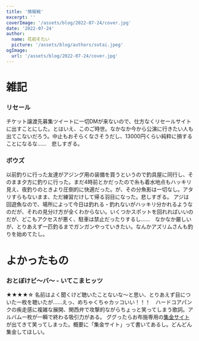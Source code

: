 ```yaml
---
title: '情報戦'
excerpt: ''
coverImage: '/assets/blog/2022-07-24/cover.jpg'
date: '2022-07-24'
author:
  name: 花初そたい
  picture: '/assets/blog/authors/sotai.jpeg'
ogImage:
  url: '/assets/blog/2022-07-24/cover.jpg'
---
```

# 雑記

### リセール
チケット譲渡先募集ツイートに一切DMが来ないので、仕方なくリセールサイトに出すことにした。とはいえ、このご時世。なかなか今から公演に行きたい人も出てこないだろう。中止もおそらくなさそうだし、13000円くらい純粋に損することになるな……　悲しすぎる。

### ボウズ
以前釣りに行った友達がアジング用の装備を買うというので釣具屋に同行し、そのまま夕方に釣りに行った。まだ4時前とかだったので糸も着水地点もハッキリ見え、夜釣りのときより圧倒的に快適だった。が、その分魚影は一切なし。アタリすらもないまま、ただ練習だけして帰る羽目になった。悲しすぎる。
アジは回遊魚なので、場所によって今日は釣れる・釣れないがハッキリ分かれるようなのだが、それの見分け方が全くわからない。いくつかスポットを回れればいいのだが、どこもアクセスが悪く、駐車は禁止だったりするし……　なかなか厳しいが、とりあえず一匹釣るまでガンガンやっていきたい。なんかアズリムさんも釣りを始めてたし。

# よかったもの

### おとぼけビ～バ～ - いてこまヒッツ
★★★★☆
名前はよく聞くけど聴いたことないな～と思い、とりあえず目についた一枚を聴いたが……えっ、めちゃくちゃカッコいい！！！　ハードコアパンクの疾走感に複雑な展開、関西弁で攻撃的ながらちょっと笑ってしまう歌詞。アルバム一枚が一瞬で終わる吸引力がある。
ググったらお布施専用の[集金サイト](https://otobokechest.thebase.in)が出てきて笑ってしまった。概要に「集金サイト」って書いてあるし。どんどん集金してほしい。